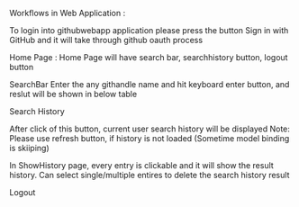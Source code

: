 Workflows in Web Application :

To login into githubwebapp application please press the button Sign in with GitHub and it will take through github oauth process

Home Page : Home Page will have search bar, searchhistory button, logout button

SearchBar
Enter the any githandle name and hit keyboard enter button, and reslut will be shown in below table

Search History

After click of this button, current user search history will be displayed Note: Please use refresh button, if history is not loaded (Sometime model binding is skiiping)

In ShowHistory page, every entry is clickable and it will show the result history.
Can select single/multiple entires to delete the search history result

Logout
